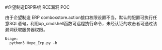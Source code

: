 #企望制造ERP系统 RCE漏洞 POC  

由于企望制造 ERP comboxstore.action接口权限设置不当，默认的配置可执行任意SQL语句，利用xp_cmdshell函数可远程执行命令，未经认证的攻击者可通过该漏洞获取服务器权限。  

```
Usage:
  python3 Hope_Erp.py -h
```
